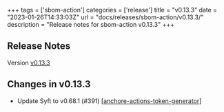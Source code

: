 +++
tags = ['sbom-action']
categories = ['release']
title = "v0.13.3"
date = "2023-01-26T14:33:03Z"
url = "docs/releases/sbom-action/v0.13.3/"
description = "Release notes for sbom-action v0.13.3"
+++

## Release Notes

Version [v0.13.3](https://github.com/anchore/sbom-action/releases/tag/v0.13.3)

## Changes in v0.13.3

- Update Syft to v0.68.1 (#391) [[anchore-actions-token-generator](https://github.com/anchore-actions-token-generator)]
